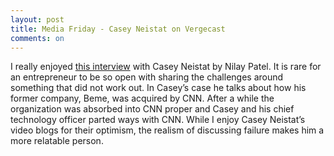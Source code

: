 ```yaml
---
layout: post
title: Media Friday - Casey Neistat on Vergecast
comments: on
---
```

I really enjoyed [this interview](https://itunes.apple.com/us/podcast/bonus-casey-neistat-full-interview/id430333725?i=1000407270501&mt=2) with Casey Neistat by Nilay Patel. It is rare for an entrepreneur to be so open with sharing the challenges around something that did not work out. In Casey’s case he talks about how his former company, Beme, was acquired by CNN. After a while the organization was absorbed into CNN proper and Casey and his chief technology officer parted ways with CNN. While I enjoy Casey Neistat’s video blogs for their optimism, the realism of discussing failure makes him a more relatable person.